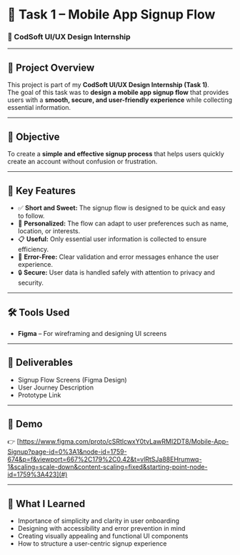# 🚀 Task 1 – Mobile App Signup Flow  

### 🎨 CodSoft UI/UX Design Internship  

---

## 📱 Project Overview  
This project is part of my **CodSoft UI/UX Design Internship (Task 1)**.  
The goal of this task was to **design a mobile app signup flow** that provides users with a **smooth, secure, and user-friendly experience** while collecting essential information.

---

## 🎯 Objective  
To create a **simple and effective signup process** that helps users quickly create an account without confusion or frustration.  

---

## 🧩 Key Features  
- ✅ **Short and Sweet:** The signup flow is designed to be quick and easy to follow.  
- 🎯 **Personalized:** The flow can adapt to user preferences such as name, location, or interests.  
- 📋 **Useful:** Only essential user information is collected to ensure efficiency.  
- 🧠 **Error-Free:** Clear validation and error messages enhance the user experience.  
- 🔒 **Secure:** User data is handled safely with attention to privacy and security.  

---

## 🛠️ Tools Used  
- **Figma** – For wireframing and designing UI screens 
---

## 📂 Deliverables  
- Signup Flow Screens (Figma Design)  
- User Journey Description  
- Prototype Link  

---

## 🎥 Demo  
👉 [https://www.figma.com/proto/cSRtlcwxY0tvLawRMI2DT8/Mobile-App-Signup?page-id=0%3A1&node-id=1759-674&p=f&viewport=667%2C179%2C0.42&t=vlRtSJa88EHrumwq-1&scaling=scale-down&content-scaling=fixed&starting-point-node-id=1759%3A423](#)  


---

## 🧠 What I Learned  
- Importance of simplicity and clarity in user onboarding  
- Designing with accessibility and error prevention in mind  
- Creating visually appealing and functional UI components  
- How to structure a user-centric signup experience  



